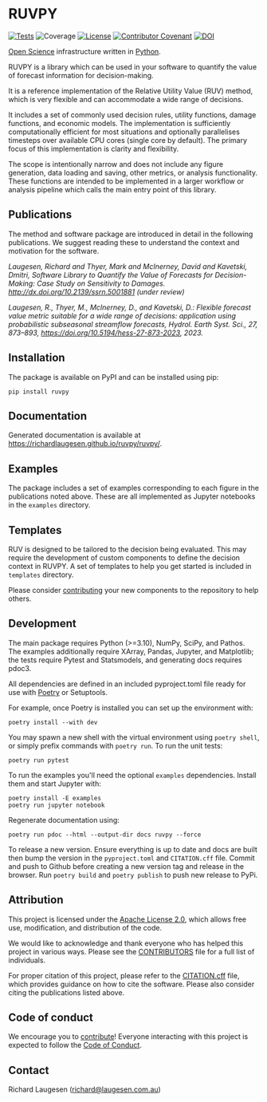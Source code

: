 # RUVPY

[![Tests](https://github.com/richardlaugesen/ruvpy/actions/workflows/python-package.yml/badge.svg)](https://github.com/richardlaugesen/ruvpy/actions/workflows/python-package.yml)
![Coverage](https://img.shields.io/badge/dynamic/json?color=green&label=Coverage&query=$.files[%27coverage.json%27].content&url=https://api.github.com/gists/a08622619e06b2157bee092f47e404d9)
[![License](https://img.shields.io/badge/License-Apache%202.0-blue.svg)](https://www.apache.org/licenses/LICENSE-2.0)
[![Contributor Covenant](https://img.shields.io/badge/Contributor%20Covenant-2.1-4baaaa.svg)](CODE_OF_CONDUCT)
[![DOI](https://zenodo.org/badge/DOI/10.5281/zenodo.13939198.svg)](https://doi.org/10.5281/zenodo.13939198)

[Open Science](https://en.wikipedia.org/wiki/Open_science) infrastructure written in [Python](https://python.org/).

RUVPY is a library which can be used in your software to quantify the value of forecast information for decision-making.

It is a reference implementation of the Relative Utility Value (RUV) method, which is very flexible and can accommodate a wide range of decisions.

It includes a set of commonly used decision rules, utility functions, damage functions, and economic models.
The implementation is sufficiently computationally efficient for most situations and optionally parallelises timesteps over available CPU cores (single core by default).
The primary focus of this implementation is clarity and flexibility.

The scope is intentionally narrow and does not include any figure generation, data loading and saving, other metrics, or analysis functionality. 
These functions are intended to be implemented in a larger workflow or analysis pipeline which calls the main entry point of this library. 

## Publications

The method and software package are introduced in detail in the following publications. We suggest reading these to understand the context and motivation for the software.

*Laugesen, Richard and Thyer, Mark and McInerney, David and Kavetski, Dmitri, Software Library to Quantify the Value of Forecasts for Decision-Making: Case Study on Sensitivity to Damages. http://dx.doi.org/10.2139/ssrn.5001881 (under review)*

*Laugesen, R., Thyer, M., McInerney, D., and Kavetski, D.: Flexible forecast value metric suitable for a wide range of decisions: application using probabilistic subseasonal streamflow forecasts, Hydrol. Earth Syst. Sci., 27, 873–893, https://doi.org/10.5194/hess-27-873-2023, 2023.*

## Installation

The package is available on PyPI and can be installed using pip:

    pip install ruvpy

## Documentation

Generated documentation is available at https://richardlaugesen.github.io/ruvpy/ruvpy/.

## Examples

The package includes a set of examples corresponding to each figure in the publications noted above. 
These are all implemented as Jupyter notebooks in the `examples` directory.

## Templates

RUV is designed to be tailored to the decision being evaluated. 
This may require the development of custom components to define the decision context in RUVPY. 
A set of templates to help you get started is included in `templates` directory.

Please consider [contributing](CONTRIBUTING.md) your new components to the repository to help others.

## Development

The main package requires Python (>=3.10), NumPy, SciPy, and Pathos.
The examples additionally require XArray, Pandas, Jupyter, and Matplotlib; the tests require Pytest and Statsmodels,
and generating docs requires pdoc3.

All dependencies are defined in an included pyproject.toml file ready for use with [Poetry](https://python-poetry.org/) 
or Setuptools.

For example, once Poetry is installed you can set up the environment with:

    poetry install --with dev

You may spawn a new shell with the virtual environment using ``poetry shell``,
or simply prefix commands with ``poetry run``. To run the unit tests:

    poetry run pytest

To run the examples you'll need the optional ``examples`` dependencies. Install
them and start Jupyter with:

    poetry install -E examples
    poetry run jupyter notebook

Regenerate documentation using:

    poetry run pdoc --html --output-dir docs ruvpy --force

To release a new version. Ensure everything is up to date and docs are built then bump the version in 
the `pyproject.toml` and `CITATION.cff` file. Commit and push to Github before creating a new version tag and 
release in the browser. Run `poetry build` and `poetry publish` to push new release to PyPi. 

## Attribution

This project is licensed under the [Apache License 2.0](LICENSE), which allows free use, modification, and distribution of the code.

We would like to acknowledge and thank everyone who has helped this project in various ways. Please see the [CONTRIBUTORS](CONTRIBUTORS) file for a full list of individuals.

For proper citation of this project, please refer to the [CITATION.cff](CITATION.cff) file, which provides guidance on 
how to cite the software. Please also consider citing the publications listed above.

## Code of conduct

We encourage you to [contribute](CONTRIBUTING.md)! Everyone interacting with this project is expected to follow the [Code of Conduct](CODE_OF_CONDUCT.md).

## Contact

Richard Laugesen ([richard@laugesen.com.au](mailto://richard@laugesen.com.au))
